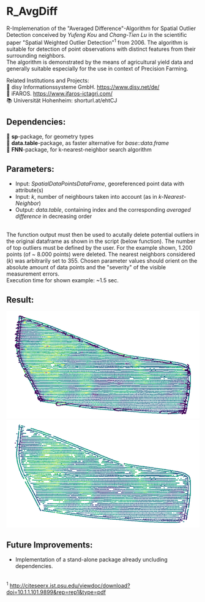 # R_AvgDiff
R-Implemenation of the "Averaged Difference"-Algorithm for Spatial Outlier Detection conceived by _Yufeng Kou_ and _Chang-Tien Lu_ in the scientific paper "Spatial Weighted Outlier Detection"<sup>1</sup> from 2006. The algorithm is suitable for detection of point observations with distinct features from their surrounding neighbors.<br/>
The algorithm is demonstrated by the means of agricultural yield data and generally suitable especially for the use in context of Precision Farming.<br/>

Related Institutions and Projects: <br/>
:round_pushpin: disy Informationssysteme GmbH. https://www.disy.net/de/ <br/>
:seedling: iFAROS. https://www.ifaros-ictagri.com/ <br/>
:books: Universität Hohenheim: shorturl.at/ehtCJ <br/>

## Dependencies:<br/>
:wrench: __sp__-package, for geometry types<br/>
:wrench: __data.table__-package, as faster alternative for _base::data.frame_<br/>
:wrench: __FNN__-package, for k-nearest-neighbor search algorithm<br/>

## Parameters:<br/>
- Input: _SpatialDataPointsDataFrame_, georeferenced point data with attribute(s)<br/>
- Input: _k_, number of neighbours taken into account (as in _k-Nearest-Neighbor_)<br/>
- Output: _data.table_, containing index and the corresponding _averaged difference_ in decreasing order<br/><br/>

The function output must then be used to acutally delete potential outliers in the original dataframe as shown in the script (below function). The number of top outliers must be defined by the user. For the example shown, 1.200 points (of ~ 8.000 points) were deleted. The nearest neighbors considered (_k_) was arbitrarily set to 355. Chosen parameter values should orient on the absolute amount of data points and the "severity" of the visible measurement errors.<br/>
Execution time for shown example: ~1.5 sec.

## Result:<br/>
![before](before.png)<br/>
![after](after.png)<br/>

## Future Improvements:<br/>
- Implementation of a stand-alone package already uncluding dependencies.<br/><br/>

<sup>1</sup> http://citeseerx.ist.psu.edu/viewdoc/download?doi=10.1.1.101.9899&rep=rep1&type=pdf
